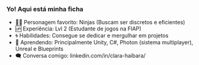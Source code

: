 ### Yo! Aqui está minha ficha

- 🐱‍💻 Personagem favorito: Ninjas (Buscam ser discretos e eficientes)
- 🆙 Experiência: Lvl 2 (Estudante de jogos na FIAP)  
- 🌀 Habilidades: Consegue se dedicar e mergulhar em projetos  
- 🌱 Aprendendo: Principalmente Unity, C#, Photon (sistema multiplayer), Unreal e Blueprints
- 🗨️ Conversa comigo: linkedin.com/in/clara-haibara/
